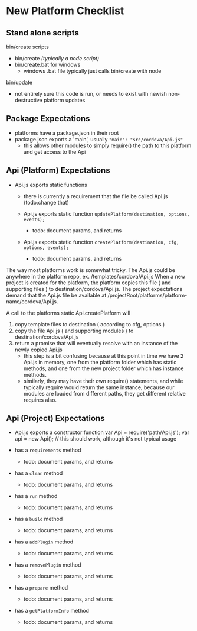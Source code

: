 
# New Platform Checklist

## Stand alone scripts

bin/create scripts
- bin/create _(typically a node script)_
- bin/create.bat for windows
    - windows .bat file typically just calls bin/create with node

bin/update
- not entirely sure this code is run, or needs to exist with newish non-destructive platform updates

## Package Expectations

- platforms have a package.json in their root
- package.json exports a 'main', usually `"main": "src/cordova/Api.js"`
    - this allows other modules to simply require() the path to this platform and get access to the Api

## Api (Platform) Expectations
- Api.js exports static functions
    - there is currently a requirement that the file be called Api.js (todo:change that)

    - Api.js exports static function `updatePlatform(destination, options, events);`
        - todo: document params, and returns
     - Api.js exports static function `createPlatform(destination, cfg, options, events);`
        - todo: document params, and returns

The way most platforms work is somewhat tricky.  The Api.js could be anywhere in the platform repo, ex. /templates/cordova/Api.js  When a new project is created for the platform, the platform copies this file ( and supporting files ) to destination/cordova/Api.js.  The project expectations demand that the Api.js file be available at /projectRoot/platforms/platform-name/cordova/Api.js.

A call to the platforms static Api.createPlatform will
1. copy template files to destination ( according to cfg, options )
1. copy the file Api.js ( and supporting modules ) to destination/cordova/Api.js
1. return a promise that will eventually resolve with an instance of the newly copied Api.js
    - this step is a bit confusing because at this point in time we have 2 Api.js in memory, one from the platform folder which has static methods, and one from the new project folder which has instance methods.
    - similarly, they may have their own require() statements, and while typically require would return the same instance, because our modules are loaded from different paths, they get different relative requires also.


## Api (Project) Expectations

- Api.js exports a constructor function
    var Api = require('path/Api.js');
    var api = new Api(); // this should work, although it's not typical usage

- has a `requirements` method
    - todo: document params, and returns
- has a `clean` method
    - todo: document params, and returns
- has a `run` method
    - todo: document params, and returns
- has a `build` method
    - todo: document params, and returns
- has a `addPlugin` method
    - todo: document params, and returns
- has a `removePlugin` method
    - todo: document params, and returns
- has a `prepare` method
    - todo: document params, and returns
- has a `getPlatformInfo` method
    - todo: document params, and returns


